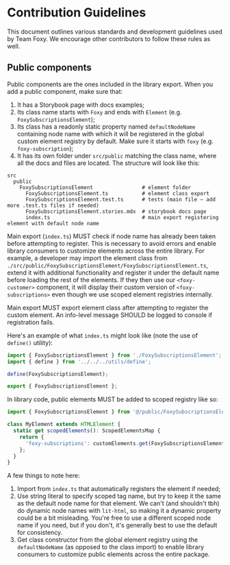 # Contribution Guidelines

This document outlines various standards and development guidelines used by Team Foxy. We encourage other contributors to follow these rules as well.

## Public components

Public components are the ones included in the library export. When you add a public component, make sure that:

1. It has a Storybook page with docs examples;
2. Its class name starts with `Foxy` and ends with `Element` (e.g. `FoxySubscriptionsElement`);
3. Its class has a readonly static property named `defaultNodeName` containing node name with which it will be registered in the global custom element registry by default. Make sure it starts with `foxy` (e.g. `foxy-subscription`);
4. It has its own folder under `src/public` matching the class name, where all the docs and files are located. The structure will look like this:

```
src
  public
    FoxySubscriptionsElement                # element folder
      FoxySubscriptionsElement.ts           # element class export
      FoxySubscriptionsElement.test.ts      # tests (main file – add more .test.ts files if needed)
      FoxySubscriptionsElement.stories.mdx  # storybook docs page
      index.ts                              # main export registering element with default node name
```

Main export (`index.ts`) MUST check if node name has already been taken before attempting to register. This is necessary to avoid errors and enable library consumers to customize elements across the entire library. For example, a developer may import the element class from `./src/public/FoxySubscriptionsElement/FoxySubscriptionsElement.ts`, extend it with additional functionality and register it under the default name before loading the rest of the elements. If they then use our `<foxy-customer>` component, it will display their custom version of `<foxy-subscriptions>` even though we use scoped element registries internally.

Main export MUST export element class after attempting to register the custom element. An info-level message SHOULD be logged to console if registration fails.

Here's an example of what `index.ts` might look like (note the use of `define()` utility):

```ts
import { FoxySubscriptionsElement } from './FoxySubscriptionsElement';
import { define } from '../../../utils/define';

define(FoxySubscriptionsElement);

export { FoxySubscriptionsElement };
```

In library code, public elements MUST be added to scoped registry like so:

```ts
import { FoxySubscriptionsElement } from '@/public/FoxySubscriptionsElement';

class MyElement extends HTMLElement {
  static get scopedElements(): ScopedElementsMap {
    return {
      'foxy-subscriptions': customElements.get(FoxySubscriptionsElement.defaultNodeName),
    };
  }
}
```

A few things to note here:

1. Import from `index.ts` that automatically registers the element if needed;
2. Use string literal to specify scoped tag name, but try to keep it the same as the default node name for that element. We can't (and shouldn't tbh) do dynamic node names with `lit-html`, so making it a dynamic property could be a bit misleading. You're free to use a different scoped node name if you need, but if you don't, it's generally best to use the default for consistency.
3. Get class constructor from the global element registry using the `defaultNodeName` (as opposed to the class import) to enable library consumers to customize public elements across the entire package.
